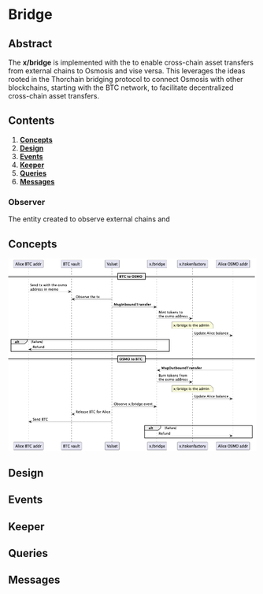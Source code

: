 # Bridge

## Abstract

The **x/bridge** is implemented with the to enable cross-chain asset transfers from external chains to Osmosis and vise versa. This leverages the ideas rooted in the Thorchain bridging protocol to connect Osmosis with other blockchains, starting with the BTC network, to facilitate decentralized cross-chain asset transfers.

## Contents

1. **[Concepts](#Concepts)**
2. **[Design](#Design)**
3. **[Events](#Events)**
4. **[Keeper](#Keeper)**
5. **[Queries](#Queries)**
6. **[Messages](#Messages)**

### Observer

The entity created to observe external chains and 

## Concepts

![image.png](images/mint_burn.png)

## Design

## Events

## Keeper

## Queries

## Messages
